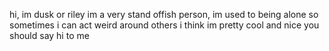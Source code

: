 hi, im dusk or riley
im a very stand offish person, im used to being alone so sometimes i can act weird around others
i think im pretty cool and nice you should say hi to me
